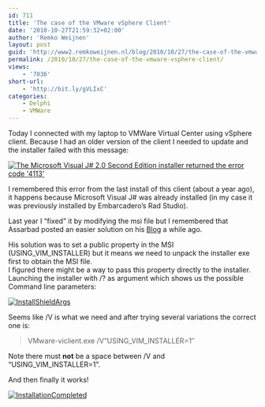 ```yaml
---
id: 711
title: 'The case of the VMware vSphere Client'
date: '2010-10-27T21:59:32+02:00'
author: 'Remko Weijnen'
layout: post
guid: 'http://www2.remkoweijnen.nl/blog/2010/10/27/the-case-of-the-vmware-vsphere-client/'
permalink: /2010/10/27/the-case-of-the-vmware-vsphere-client/
views:
    - '7036'
short-url:
    - 'http://bit.ly/gVLIxC'
categories:
    - Delphi
    - VMWare
---
```


Today I connected with my laptop to VMWare Virtual Center using vSphere client. Because I had an older version of the client I needed to update and the installer failed with this message:

[![The Microsoft Visual J# 2.0 Second Edition installer returned the error code '4113'](http://192.168.40.25:8081/wp-content/uploads/2010/10/visualjinstall-small5.png)](http://192.168.40.25:8081/wp-content/uploads/2010/10/visualjinstall.png)

I remembered this error from the last install of this client (about a year ago), it happens because Microsoft Visual J# was already installed (in my case it was previously installed by Embarcadero’s Rad Studio).

Last year I “fixed” it by modifying the msi file but I remembered that Assarbad posted an easier solution on his [Blog](http://blog.assarbad.net/20100808/vmware-vsphere-client-4-1-installation-woes/ "VMware vSphere client 4.1 installation woes") a while ago.

His solution was to set a public property in the MSI (USING\_VIM\_INSTALLER) but it means we need to unpack the installer exe first to obtain the MSI file.  
I figured there might be a way to pass this property directly to the installer. Launching the installer with /? as argument which shows us the possible Command line parameters:

[![InstallShieldArgs](http://192.168.40.25:8081/wp-content/uploads/2010/10/installshieldargs-small.png)](http://192.168.40.25:8081/wp-content/uploads/2010/10/installshieldargs.png)

Seems like /V is what we need and after trying several variations the correct one is:

> VMware-viclient.exe /V”USING\_VIM\_INSTALLER=1″

Note there must **not** be a space between /V and “USING\_VIM\_INSTALLER=1”.

And then finally it works!

[![InstallationCompleted](http://192.168.40.25:8081/wp-content/uploads/2010/10/installationcompleted-small.png)](http://192.168.40.25:8081/wp-content/uploads/2010/10/installationcompleted.png)